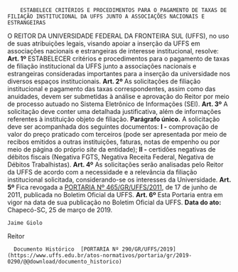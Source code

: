         ESTABELECE CRITÉRIOS E PROCEDIMENTOS PARA O PAGAMENTO DE TAXAS DE FILIAÇÃO INSTITUCIONAL DA UFFS JUNTO A ASSOCIAÇÕES NACIONAIS E ESTRANGEIRAS  

 O REITOR DA UNIVERSIDADE FEDERAL DA FRONTEIRA SUL (UFFS), no uso de suas atribuições legais, visando apoiar a inserção da UFFS em associações nacionais e estrangeiras de interesse institucional, resolve:   **Art. 1º**  ESTABELECER critérios e procedimentos para o pagamento de taxas de filiação institucional da UFFS junto a associações nacionais e estrangeiras consideradas importantes para a inserção da universidade nos diversos espaços institucionais.   **Art. 2º**  As solicitações de filiação institucional e pagamento das taxas correspondentes, assim como das anuidades, devem ser submetidas à análise e aprovação do Reitor por meio de processo autuado no Sistema Eletrônico de Informações (SEI).   **Art. 3º**  A solicitação deve conter uma detalhada justificativa, além de informações referentes à instituição objeto de filiação. **Parágrafo único.**  A solicitação deve ser acompanhada dos seguintes documentos: **I -**  comprovação de valor do preço praticado com terceiros (pode ser apresentada por meio de recibos emitidos a outras instituições, faturas, notas de empenho ou por meio de página do próprio *site* da entidade); **II -**  certidões negativas de débitos fiscais (Negativa FGTS, Negativa Receita Federal, Negativa de Débitos Trabalhistas).   **Art. 4º**  As solicitações serão analisadas pelo Reitor da UFFS de acordo com a necessidade e a relevância da filiação institucional solicitada, considerando-se os interesses da Universidade.   **Art. 5º**  Fica revogada a [PORTARIA Nº 465/GR/UFFS/2011](https://www.uffs.edu.br/atos-normativos/portaria/gr/2011-0465), de 17 de junho de 2011, publicada no Boletim Oficial da UFFS.   **Art. 6º**  Esta Portaria entra em vigor na data de sua publicação no Boletim Oficial da UFFS.      **Data do ato:** Chapecó-SC, 25 de março de 2019.   
 

    Jaime Giolo   
 Reitor 

      Documento Histórico  [PORTARIA Nº 290/GR/UFFS/2019](https://www.uffs.edu.br/atos-normativos/portaria/gr/2019-0290/@@download/documento_historico)     
      